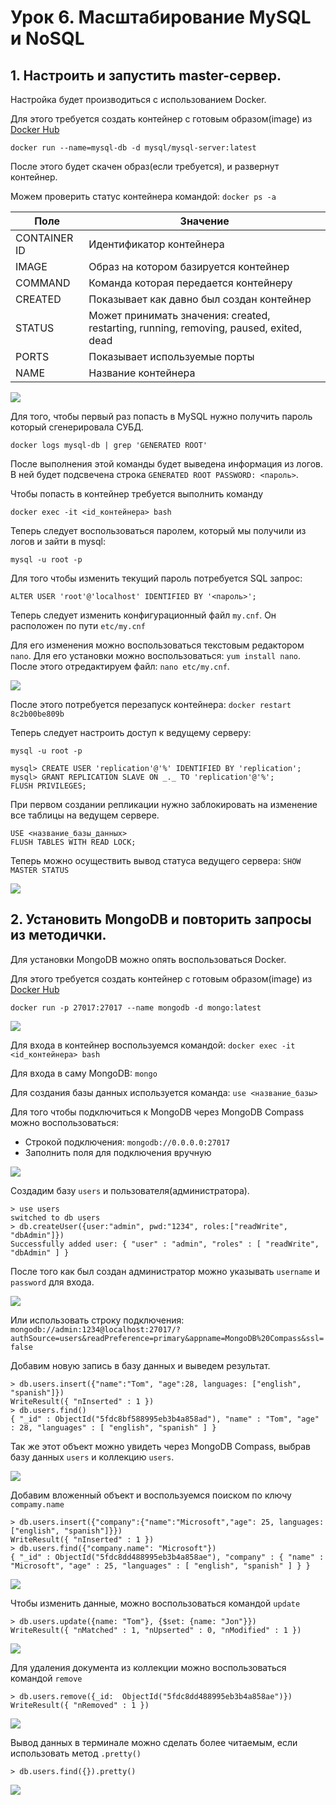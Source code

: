# Урок 6. Масштабирование MySQL и NoSQL

## 1. Настроить и запустить master-сервер.

Настройка будет производиться с использованием Docker.

Для этого требуется создать контейнер с готовым образом(image) из [Docker Hub](https://hub.docker.com/r/mysql/mysql-server/)

`docker run --name=mysql-db -d mysql/mysql-server:latest`

После этого будет скачен образ(если требуется), и развернут контейнер.

Можем проверить статус контейнера командой: `docker ps -a`

| Поле         | Значение                                                                               |
| ------------ | -------------------------------------------------------------------------------------- |
| CONTAINER ID | Идентификатор контейнера                                                               |
| IMAGE        | Образ на котором базируется контейнер                                                  |
| COMMAND      | Команда которая передается контейнеру                                                  |
| CREATED      | Показывает как давно был создан контейнер                                              |
| STATUS       | Может принимать значения: created, restarting, running, removing, paused, exited, dead |
| PORTS        | Показывает используемые порты                                                          |
| NAME         | Название контейнера                                                                    |

![](https://github.com/LoC743/gb-basic-db/blob/my-sql-replica/no-sql/mysql-master/images/1.png)

Для того, чтобы первый раз попасть в MySQL нужно получить пароль который сгенерировала СУБД.

`docker logs mysql-db | grep 'GENERATED ROOT'`

После выполнения этой команды будет выведена информация из логов. В ней будет подсвечена строка `GENERATED ROOT PASSWORD: <пароль>`.

Чтобы попасть в контейнер требуется выполнить команду

`docker exec -it <id_контейнера> bash`

Теперь следует воспользоваться паролем, который мы получили из логов и зайти в mysql:

`mysql -u root -p`

Для того чтобы изменить текущий пароль потребуется SQL запрос:

`ALTER USER 'root'@'localhost' IDENTIFIED BY '<пароль>';`

Теперь следует изменить конфигурационный файл `my.cnf`. Он расположен по пути `etc/my.cnf`

Для его изменения можно воспользоваться текстовым редактором `nano`. Для его установки можно воспользоваться: `yum install nano`. После этого отредактируем файл: `nano etc/my.cnf`.

![](https://github.com/LoC743/gb-basic-db/blob/my-sql-replica/no-sql/mysql-master/images/2.png)

После этого потребуется перезапуск контейнера: `docker restart 8c2b00be809b`

Теперь следует настроить доступ к ведущему серверу:

```
mysql -u root -p

mysql> CREATE USER 'replication'@'%' IDENTIFIED BY 'replication';
mysql> GRANT REPLICATION SLAVE ON _._ TO 'replication'@'%';
FLUSH PRIVILEGES;
```

При первом создании репликации нужно заблокировать на изменение все таблицы на ведущем сервере.

```
USE <название_базы_данных>
FLUSH TABLES WITH READ LOCK;
```

Теперь можно осуществить вывод статуса ведущего сервера: `SHOW MASTER STATUS`

![](https://github.com/LoC743/gb-basic-db/blob/my-sql-replica/no-sql/mysql-master/images/3.png)

## 2. Установить MongoDB и повторить запросы из методички.

Для установки MongoDB можно опять воспользоваться Docker.

Для этого требуется создать контейнер с готовым образом(image) из [Docker Hub](https://hub.docker.com/_/mongo)

`docker run -p 27017:27017 --name mongodb -d mongo:latest`

![](https://github.com/LoC743/gb-basic-db/blob/my-sql-replica/no-sql/mysql-master/images/4.png)

Для входа в контейнер воспользуемся командой: `docker exec -it <id_контейнера> bash`

Для входа в саму MongoDB: `mongo`

Для создания базы данных используется команда: `use <название_базы>`

Для того чтобы подключиться к MongoDB через MongoDB Compass можно воспользоваться:

-   Строкой подключения: `mongodb://0.0.0.0:27017`
-   Заполнить поля для подключения вручную

![](https://github.com/LoC743/gb-basic-db/blob/my-sql-replica/no-sql/mysql-master/images/5.png)

Создадим базу `users` и пользователя(администратора).

```
> use users
switched to db users
> db.createUser({user:"admin", pwd:"1234", roles:["readWrite", "dbAdmin"]})
Successfully added user: { "user" : "admin", "roles" : [ "readWrite", "dbAdmin" ] }
```

После того как был создан администратор можно указывать `username` и `password` для входа.

![](https://github.com/LoC743/gb-basic-db/blob/my-sql-replica/no-sql/mysql-master/images/6.png)

Или использовать строку подключения: `mongodb://admin:1234@localhost:27017/?authSource=users&readPreference=primary&appname=MongoDB%20Compass&ssl=false`

Добавим новую запись в базу данных и выведем результат.

```
> db.users.insert({"name":"Tom", "age":28, languages: ["english", "spanish"]})
WriteResult({ "nInserted" : 1 })
> db.users.find()
{ "_id" : ObjectId("5fdc8bf588995eb3b4a858ad"), "name" : "Tom", "age" : 28, "languages" : [ "english", "spanish" ] }
```

Так же этот объект можно увидеть через MongoDB Compass, выбрав базу данных `users` и коллекцию `users`.

![](https://github.com/LoC743/gb-basic-db/blob/my-sql-replica/no-sql/mysql-master/images/7.png)

Добавим вложенный объект и воспользуемся поиском по ключу `compamy.name`

```
> db.users.insert({"company":{"name":"Microsoft","age": 25, languages: ["english", "spanish"]}})
WriteResult({ "nInserted" : 1 })
> db.users.find({"company.name": "Microsoft"})
{ "_id" : ObjectId("5fdc8dd488995eb3b4a858ae"), "company" : { "name" : "Microsoft", "age" : 25, "languages" : [ "english", "spanish" ] } }
```

![](https://github.com/LoC743/gb-basic-db/blob/my-sql-replica/no-sql/mysql-master/images/8.png)

Чтобы изменить данные, можно воспользоваться командой `update`

```
> db.users.update({name: "Tom"}, {$set: {name: "Jon"}})
WriteResult({ "nMatched" : 1, "nUpserted" : 0, "nModified" : 1 })
```

![](https://github.com/LoC743/gb-basic-db/blob/my-sql-replica/no-sql/mysql-master/images/9.png)

Для удаления документа из коллекции можно воспользоваться командой `remove`

```
> db.users.remove({_id:  ObjectId("5fdc8dd488995eb3b4a858ae")})
WriteResult({ "nRemoved" : 1 })
```

![](https://github.com/LoC743/gb-basic-db/blob/my-sql-replica/no-sql/mysql-master/images/11.png)

Вывод данных в терминале можно сделать более читаемым, если использовать метод `.pretty()`

`> db.users.find({}).pretty()`

![](https://github.com/LoC743/gb-basic-db/blob/my-sql-replica/no-sql/mysql-master/images/12.png)
